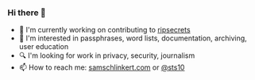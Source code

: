 ### Hi there 👋

<!--
**sts10/sts10** is a ✨ _special_ ✨ repository because its `README.md` (this file) appears on your GitHub profile.

Here are some ideas to get you started:
-->

- 🔭 I'm currently working on contributing to [ripsecrets](https://github.com/sirwart/ripsecrets)
- 📒 I'm interested in passphrases, word lists, documentation, archiving, user education
- 🔍 I'm looking for work in privacy, security, journalism
- 📫 How to reach me: [samschlinkert.com](https://www.samschlinkert.com/#contact) or [@sts10](https://twitter.com/sts10/)
